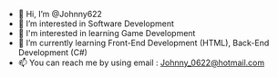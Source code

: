 - 👋 Hi, I’m @Johnny622
- 👀 I’m interested in Software Development
- 👀 I'm interested in learning Game Development
- 🌱 I’m currently learning Front-End Development (HTML), Back-End Development (C#)
- 📫 You can reach me by using email : Johnny_0622@hotmail.com

<!---
Johnny622/Johnny622 is a ✨ special ✨ repository because its `README.md` (this file) appears on your GitHub profile.
You can click the Preview link to take a look at your changes.
--->

